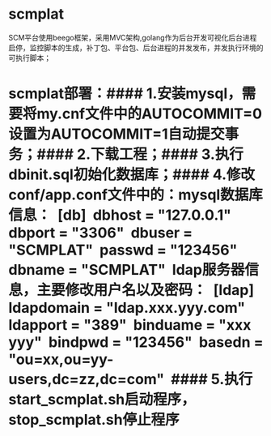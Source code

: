 # scmplat
SCM平台使用beego框架，采用MVC架构,golang作为后台开发可视化后台进程启停，监控脚本的生成，补丁包、平台包、后台进程的并发发布，并发执行环境的可执行脚本；
# scmplat部署：#### 1.安装mysql，需要将my.cnf文件中的AUTOCOMMIT=0设置为AUTOCOMMIT=1自动提交事务；#### 2.下载工程；#### 3.执行dbinit.sql初始化数据库；#### 4.修改conf/app.conf文件中的：mysql数据库信息：  [db]  dbhost = "127.0.0.1"  dbport = "3306"  dbuser = "SCMPLAT"  passwd = "123456"  dbname = "SCMPLAT"  ldap服务器信息，主要修改用户名以及密码：  [ldap]  ldapdomain = "ldap.xxx.yyy.com"  ldapport = "389"  binduame = "xxx yyy"  bindpwd = "123456"  basedn = "ou=xx,ou=yy-users,dc=zz,dc=com"  #### 5.执行start_scmplat.sh启动程序，stop_scmplat.sh停止程序
